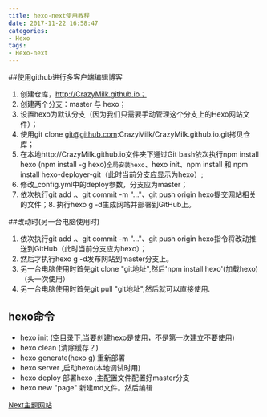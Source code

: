 ```yaml
---
title: hexo-next使用教程
date: 2017-11-22 16:58:47
categories:
- Hexo
tags:
- Hexo-next
---
```

##使用github进行多客户端编辑博客
1. 创建仓库，http://CrazyMilk.github.io；
2. 创建两个分支：master 与 hexo；
3. 设置hexo为默认分支（因为我们只需要手动管理这个分支上的Hexo网站文件）；
4. 使用git clone git@github.com:CrazyMilk/CrazyMilk.github.io.git拷贝仓库；
5. 在本地http://CrazyMilk.github.io文件夹下通过Git bash依次执行npm install hexo (npm install -g hexo)`全局安装hexo`、hexo init、npm install 和 npm install hexo-deployer-git（此时当前分支应显示为hexo）;
6. 修改_config.yml中的deploy参数，分支应为master；
7. 依次执行git add .、git commit -m "..."、git push origin hexo提交网站相关的文件；8. 执行hexo g -d生成网站并部署到GitHub上。
<!--more-->
##改动时(另一台电脑使用时)
1. 依次执行git add .、git commit -m "..."、git push origin hexo指令将改动推送到GitHub（此时当前分支应为hexo）；
2. 然后才执行hexo g -d发布网站到master分支上。
3. 另一台电脑使用时首先git clone "git地址",然后'npm install hexo'(加载hexo) （头一次使用）
4. 另一台电脑使用时首先git pull "git地址",然后就可以直接使用.
## hexo命令
* hexo init (空目录下,当要创建hexo是使用，不是第一次建立不要使用)
* hexo clean (清除缓存？)
* hexo generate(hexo g) 重新部署
* hexo server ,启动hexo(本地调试时用)
* hexo deploy 部署hexo ,主配置文件配置好master分支
* hexo new "page" 新建md文件。然后编辑

[Next主题网站](http://theme-next.iissnan.com/)
